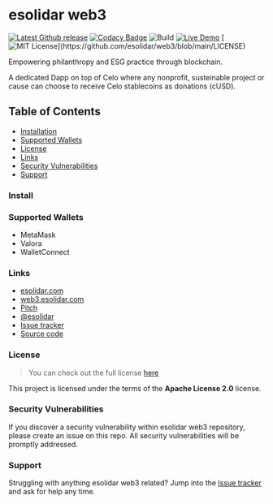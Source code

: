 # esolidar web3

[![Latest Github release](https://img.shields.io/github/release/Martinsos/edlib.svg)](https://github.com/esolidar/web3/releases/latest)
[![Codacy Badge](https://app.codacy.com/project/badge/Grade/31c7e814239047ccb71c98b61a97be12)](https://www.codacy.com/gh/esolidar/web3/dashboard?utm_source=github.com&amp;utm_medium=referral&amp;utm_content=esolidar/web3&amp;utm_campaign=Badge_Grade)
![Build](https://github.com/esolidar/web3/actions/workflows/main.yml/badge.svg)
[![Live Demo](https://img.shields.io/badge/demo-online-green.svg)](https://web3.testesolidar.com)
[![MIT License](https://img.shields.io/apm/l/atomic-design-ui.svg?)](https://github.com/esolidar/web3/blob/main/LICENSE)

Empowering philanthropy and ESG practice through blockchain.

A dedicated Dapp on top of Celo where any nonprofit, susteinable project or cause can choose to receive Celo stablecoins as donations (cUSD).

## Table of Contents

- [Installation](#install)
- [Supported Wallets](#supported-wallets)
- [License](#license)
- [Links](#links)
- [Security Vulnerabilities](#security-vulnerabilities)
- [Support](#support)

### Install

### Supported Wallets

- MetaMask
- Valora
- WalletConnect

### Links

- [esolidar.com](https://www.esolidar.com)
- [web3.esolidar.com](https://web3.esolidar.com)
- [Pitch](https://pitch.com/public/2b1f2641-fea9-4406-a1b7-0b116a125fd0)
- [@esolidar](https://twitter.com/esolidar)
- [Issue tracker](https://github.com/esolidar/web3/issues)
- [Source code](https://github.com/esolidar/web3)

### License

>You can check out the full license [here](https://github.com/esolidar/web3/blob/main/LICENSE)

This project is licensed under the terms of the **Apache License 2.0** license.

### Security Vulnerabilities

If you discover a security vulnerability within esolidar web3 repository, please create an issue on this repo. All security vulnerabilities will be promptly addressed.

### Support

Struggling with anything esolidar web3 related? Jump into the [Issue tracker](https://github.com/esolidar/web3/issues) and ask for help any time.
